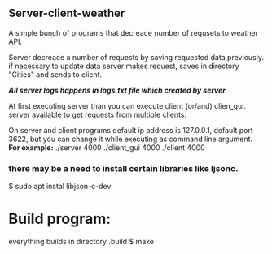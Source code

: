 ## Server-client-weather

A simple bunch of programs that decreace number of requsets to weather API.

Server decreace a number of requests by saving requested data previously.
if necessary to update data server makes request, saves in directory "Cities" and sends to client.

***All server logs happens in logs.txt file which created by server.***

At first executing server than you can execute client (or/and) clien_gui.
server available to get requests from multiple clients.

On server and client programs default ip address is 127.0.0.1, default port 3622,
but you can change it while executing as command line argument.
**For example:**
  ./server 4000
  ./client_gui 4000
  ./client 4000
 
 ### there may be a need to install certain libraries like ljsonc.
$ sudo apt instal libjson-c-dev 
# Build program:

everything builds in directory .build
$ make

